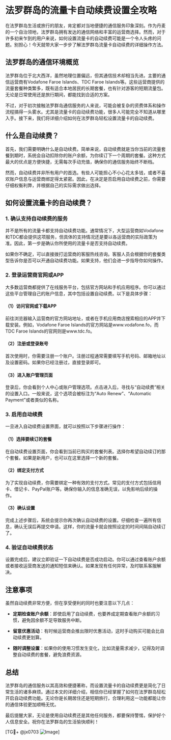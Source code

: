 # 法罗群岛的流量卡自动续费设置全攻略

在法罗群岛生活或旅行的朋友，肯定都对当地便捷的通信服务印象深刻。作为丹麦的一个自治领地，法罗群岛拥有发达的通信网络和丰富的运营商选择。然而，对于许多初来乍到的用户来说，如何设置流量卡的自动续费可能是一个令人头疼的问题。别担心！今天就带大家一步步了解法罗群岛流量卡自动续费的详细操作方法。

## 法罗群岛的通信环境概览

法罗群岛位于北大西洋，虽然地理位置偏远，但其通信技术却相当先进。主要的通信运营商有Vodafone Faroe Islands、TDC Faroe Islands等。这些运营商提供的流量套餐种类繁多，既有适合本地居民的长期套餐，也有针对游客的短期流量包。无论是日常使用还是旅行期间，都能找到合适的方案。

不过，对于初次接触法罗群岛通信服务的人来说，可能会被复杂的资费体系和操作流程搞得一头雾水。尤其是流量卡的自动续费功能，很多人可能完全不知道从哪里入手。接下来，我们将详细介绍如何在法罗群岛轻松设置流量卡的自动续费。

## 什么是自动续费？

首先，我们需要明确什么是自动续费。简单来说，自动续费就是当你当前的流量套餐到期时，系统会自动扣除你的账户余额，为你续订下一个周期的套餐。这种方式最大的优点是方便快捷，无需每次手动充值，确保你的通信服务始终不断档。

然而，自动续费并非所有用户的首选。有些人可能担心不小心花太多钱，或者不喜欢账户信息与运营商绑定得太紧密。因此，在决定是否启用自动续费之前，你需要仔细权衡利弊，并根据自己的实际需求做出选择。

## 如何设置流量卡的自动续费？

### 1. 确认支持自动续费的服务

并不是所有的流量卡都支持自动续费功能。通常情况下，大型运营商如Vodafone和TDC都会提供这项服务，但具体的支持情况还是要以各运营商的实际政策为准。因此，第一步是确认你所使用的流量卡是否支持自动续费。

如果你不确定，可以直接拨打运营商的客服热线咨询。客服人员会根据你的套餐类型告诉你是否可以开通自动续费功能。如果支持，他们会进一步指导你如何操作。

### 2. 登录运营商官网或APP

大多数运营商都提供了在线服务平台，包括官方网站和手机应用程序。你可以通过这些平台管理自己的账户信息，其中包括设置自动续费。以下是具体步骤：

#### （1）访问官网或下载APP
前往浏览器输入运营商的官方网站地址，或者在手机应用商店搜索相应的APP并下载安装。例如，Vodafone Faroe Islands的官方网站是www.vodafone.fo，而TDC Faroe Islands的官网则是www.tdc.fo。

#### （2）注册或登录账号
首次使用时，你需要注册一个账户。注册过程通常需要填写手机号码、邮箱地址以及设置密码。如果你已经注册过，直接登录即可。

#### （3）进入账户管理页面
登录后，你会看到个人中心或账户管理选项。点击进入后，寻找与“自动续费”相关的设置入口。一般来说，这个选项会被标注为“Auto Renew”、“Automatic Payment”或者类似的名称。

### 3. 启用自动续费

一旦进入自动续费设置界面，就可以按照以下步骤进行操作：

#### （1）选择要续订的套餐
在自动续费设置页面，你会看到当前已购买的套餐列表。选择你希望自动续订的那个套餐。如果是新用户，也可以在这里选择一个新的套餐。

#### （2）绑定支付方式
为了实现自动续费，你需要绑定一种有效的支付方式。常见的支付方式包括信用卡、借记卡、PayPal账户等。确保你输入的信息准确无误，以免影响后续的操作。

#### （3）确认设置
完成上述步骤后，系统会提示你再次确认自动续费的设置。仔细检查一遍所有信息，确认无误后再提交申请。这样，你的流量卡就会按照设定的时间间隔自动续订了。

### 4. 验证自动续费状态

设置完成后，建议立即验证一下自动续费是否成功启动。你可以通过查看账户余额或者接收运营商发送的通知短信来确认。如果发现有任何异常，及时联系客服解决。

## 注意事项

虽然自动续费非常方便，但在享受便利的同时也要注意以下几点：

- **定期检查账户余额**：即使启用了自动续费，也要养成定期查看账户余额的习惯，避免因余额不足导致服务中断。
  
- **留意优惠活动**：有时候运营商会推出限时优惠活动，这时手动购买可能会比自动续费更划算。

- **随时调整设置**：如果你的使用习惯发生变化，比如流量需求减少，记得及时调整自动续费的套餐，避免浪费资源。

## 总结

法罗群岛的通信服务以其高效和便捷著称，而设置流量卡的自动续费更是简化了日常生活的诸多麻烦。通过本文的详细介绍，相信你已经掌握了如何在法罗群岛轻松开启自动续费功能。无论你是长期居住还是短期旅行，合理利用这一功能都能让你的通信体验更加顺畅无忧。

最后提醒大家，无论是使用自动续费还是其他任何服务，都要保持警惕，保护好个人信息安全。祝你在法罗群岛的生活愉快顺利！

[TG💪+ @jx0703 ![Image](https://github.com/user-attachments/assets/dbca1d08-cadb-493c-b0ec-ad6f7a83f270)]